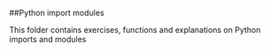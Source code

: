 ##Python import modules

This folder contains exercises, functions and explanations on Python imports and modules
